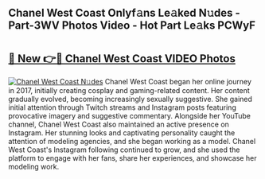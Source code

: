 ## Chanel West Coast Onlyf𝚊ns Le𝚊ked N𝚞des - Part-3WV Photos Video - Hot Part Le𝚊ks PCWyF

# <h2><a href="http://ab35653.deff.icu/?id=Chanel+West+Coast">🔗 New 👉🔴 Chanel West Coast VIDEO Photos</a></h2>

[![Chanel West Coast N𝚞des](https://i.imgur.com/rIISA9y.gif)](http://ab35653.deff.icu/?id=Chanel+West+Coast)
Chanel West Coast began her online journey in 2017, initially creating cosplay and gaming-related content. Her content gradually evolved, becoming increasingly sexually suggestive. She gained initial attention through Twitch streams and Instagram posts featuring provocative imagery and suggestive commentary. Alongside her YouTube channel, Chanel West Coast also maintained an active presence on Instagram. Her stunning looks and captivating personality caught the attention of modeling agencies, and she began working as a model. Chanel West Coast's Instagram following continued to grow, and she used the platform to engage with her fans, share her experiences, and showcase her modeling work.
